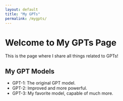 ```yaml
---
layout: default
title: "My GPTs"
permalink: /mygpts/
---
```


# Welcome to My GPTs Page

This is the page where I share all things related to GPTs!

## My GPT Models

- GPT-1: The original GPT model.
- GPT-2: Improved and more powerful.
- GPT-3: My favorite model, capable of much more.

